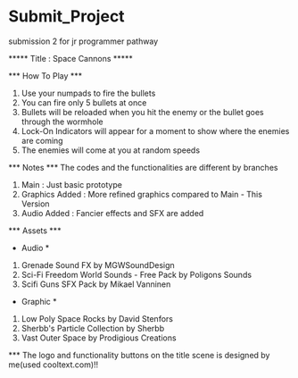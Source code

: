 # Submit_Project
submission 2 for jr programmer pathway

***** Title : Space Cannons *****

*** How To Play ***
1. Use your numpads to fire the bullets
2. You can fire only 5 bullets at once
3. Bullets will be reloaded when you hit the enemy or the bullet goes through the wormhole
4. Lock-On Indicators will appear for a moment to show where the enemies are coming
5. The enemies will come at you at random speeds

*** Notes ***
The codes and the functionalities are different by branches
1. Main : Just basic prototype
2. Graphics Added : More refined graphics compared to Main - This Version
3. Audio Added : Fancier effects and SFX are added

*** Assets ***
* Audio *
1. Grenade Sound FX by MGWSoundDesign
2. Sci-Fi Freedom World Sounds - Free Pack by Poligons Sounds
3. Scifi Guns SFX Pack by Mikael Vanninen

* Graphic *
1. Low Poly Space Rocks by David Stenfors
2. Sherbb's Particle Collection by Sherbb
3. Vast Outer Space by Prodigious Creations

*** The logo and functionality buttons on the title scene is designed by me(used cooltext.com)!!
